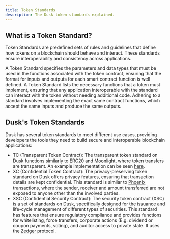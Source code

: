 ```yaml
---
title: Token Standards
description: The Dusk token standards explained.
---
```


## What is a Token Standard?

Token Standards are predefined sets of rules and guidelines that define how tokens on a blockchain should behave and interact. These standards ensure interoperability and consistency across applications. 

A Token Standard specifies the parameters and data types that must be used in the functions associated with the token contract, ensuring that the format for inputs and outputs for each smart contract function is well defined. A Token Standard lists the necessary functions that a token must implement, ensuring that any application interoperable with the standard can interact with the token without needing additional code. Adhering to a standard involves implementing the exact same contract functions, which accept the same inputs and produce the same outputs.

## Dusk's Token Standards

Dusk has several token standards to meet different use cases, providing developers the tools they need to build secure and interoperable blockchain applications:
- TC (Transparent Token Contract): The transparent token standard on Dusk functions similarly to ERC20 and [Moonlight](/learn/tx-models#moonlight), where token transfers are transparent. An example implementation can be seen <a href="https://github.com/dusk-network/transparent-token" target="_blank">here</a>.
- XC (Confidential Token Contract): The privacy-preserving token standard on Dusk offers privacy features, ensuring that transaction details are kept confidential. This standard is similar to [Phoenix](/learn/tx-models#phoenix) transactions, where the sender, receiver and amount transferred are not exposed to anyone other than the involved parties.
- XSC (Confidential Security Contract): The security token contract (XSC) is a set of standards on Dusk, specifically designed for the issuance and life-cycle management of different types of securities. This standard has features that ensure regulatory compliance and provides functions for whitelisting, force transfers, corporate actions (E.g. dividend or coupon payments, voting), and auditor access to private state. It uses the [Zedger](/learn/deep-dive/transaction_models/zedger) protocol.
